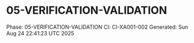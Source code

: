 # 05-VERIFICATION-VALIDATION
Phase: 05-VERIFICATION-VALIDATION
CI: CI-XA001-002
Generated: Sun Aug 24 22:41:23 UTC 2025
